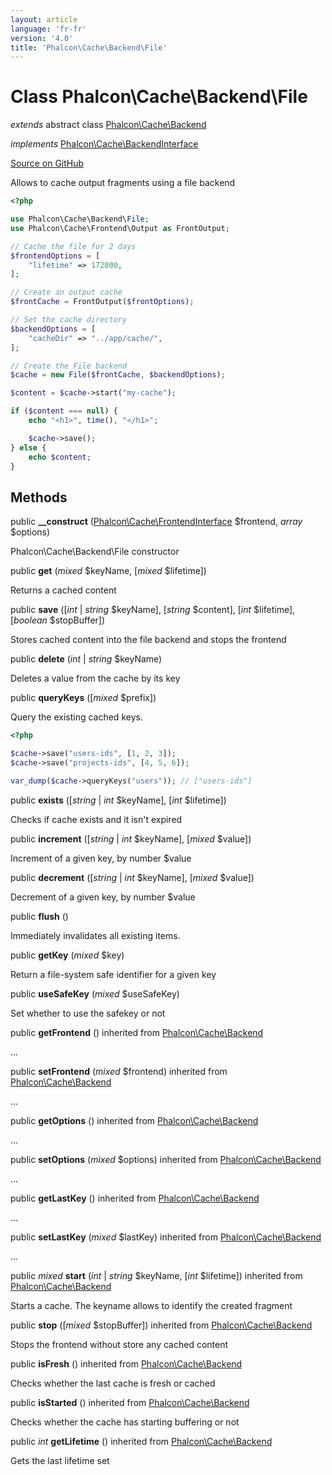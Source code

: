 ```yaml
---
layout: article
language: 'fr-fr'
version: '4.0'
title: 'Phalcon\Cache\Backend\File'
---
```


# Class **Phalcon\Cache\Backend\File**

*extends* abstract class [Phalcon\Cache\Backend](api/Phalcon_Cache_Backend)

*implements* [Phalcon\Cache\BackendInterface](api/Phalcon_Cache_BackendInterface)

<a href="https://github.com/phalcon/cphalcon/tree/v4.0.0/phalcon/cache/backend/file.zep" class="btn btn-default btn-sm">Source on GitHub</a>

Allows to cache output fragments using a file backend

```php
<?php

use Phalcon\Cache\Backend\File;
use Phalcon\Cache\Frontend\Output as FrontOutput;

// Cache the file for 2 days
$frontendOptions = [
    "lifetime" => 172800,
];

// Create an output cache
$frontCache = FrontOutput($frontOptions);

// Set the cache directory
$backendOptions = [
    "cacheDir" => "../app/cache/",
];

// Create the File backend
$cache = new File($frontCache, $backendOptions);

$content = $cache->start("my-cache");

if ($content === null) {
    echo "<h1>", time(), "</h1>";

    $cache->save();
} else {
    echo $content;
}

```

## Methods

public **__construct** ([Phalcon\Cache\FrontendInterface](api/Phalcon_Cache_FrontendInterface) $frontend, *array* $options)

Phalcon\Cache\Backend\File constructor

public **get** (*mixed* $keyName, [*mixed* $lifetime])

Returns a cached content

public **save** ([*int* | *string* $keyName], [*string* $content], [*int* $lifetime], [*boolean* $stopBuffer])

Stores cached content into the file backend and stops the frontend

public **delete** (*int* | *string* $keyName)

Deletes a value from the cache by its key

public **queryKeys** ([*mixed* $prefix])

Query the existing cached keys.

```php
<?php

$cache->save("users-ids", [1, 2, 3]);
$cache->save("projects-ids", [4, 5, 6]);

var_dump($cache->queryKeys("users")); // ["users-ids"]

```

public **exists** ([*string* | *int* $keyName], [*int* $lifetime])

Checks if cache exists and it isn't expired

public **increment** ([*string* | *int* $keyName], [*mixed* $value])

Increment of a given key, by number $value

public **decrement** ([*string* | *int* $keyName], [*mixed* $value])

Decrement of a given key, by number $value

public **flush** ()

Immediately invalidates all existing items.

public **getKey** (*mixed* $key)

Return a file-system safe identifier for a given key

public **useSafeKey** (*mixed* $useSafeKey)

Set whether to use the safekey or not

public **getFrontend** () inherited from [Phalcon\Cache\Backend](api/Phalcon_Cache_Backend)

...

public **setFrontend** (*mixed* $frontend) inherited from [Phalcon\Cache\Backend](api/Phalcon_Cache_Backend)

...

public **getOptions** () inherited from [Phalcon\Cache\Backend](api/Phalcon_Cache_Backend)

...

public **setOptions** (*mixed* $options) inherited from [Phalcon\Cache\Backend](api/Phalcon_Cache_Backend)

...

public **getLastKey** () inherited from [Phalcon\Cache\Backend](api/Phalcon_Cache_Backend)

...

public **setLastKey** (*mixed* $lastKey) inherited from [Phalcon\Cache\Backend](api/Phalcon_Cache_Backend)

...

public *mixed* **start** (*int* | *string* $keyName, [*int* $lifetime]) inherited from [Phalcon\Cache\Backend](api/Phalcon_Cache_Backend)

Starts a cache. The keyname allows to identify the created fragment

public **stop** ([*mixed* $stopBuffer]) inherited from [Phalcon\Cache\Backend](api/Phalcon_Cache_Backend)

Stops the frontend without store any cached content

public **isFresh** () inherited from [Phalcon\Cache\Backend](api/Phalcon_Cache_Backend)

Checks whether the last cache is fresh or cached

public **isStarted** () inherited from [Phalcon\Cache\Backend](api/Phalcon_Cache_Backend)

Checks whether the cache has starting buffering or not

public *int* **getLifetime** () inherited from [Phalcon\Cache\Backend](api/Phalcon_Cache_Backend)

Gets the last lifetime set